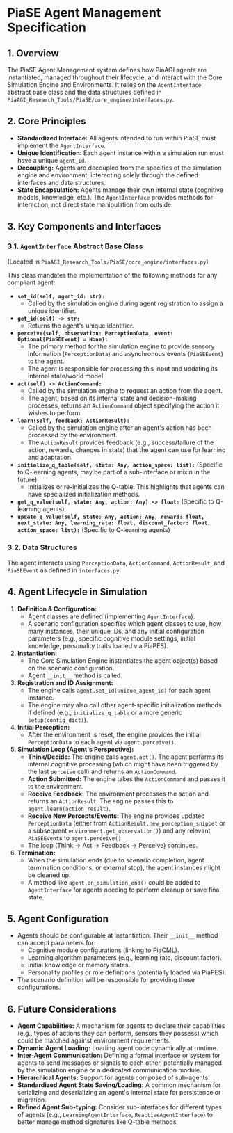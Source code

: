 # PiaSE Agent Management Specification

## 1. Overview

The PiaSE Agent Management system defines how PiaAGI agents are instantiated, managed throughout their lifecycle, and interact with the Core Simulation Engine and Environments. It relies on the `AgentInterface` abstract base class and the data structures defined in `PiaAGI_Research_Tools/PiaSE/core_engine/interfaces.py`.

## 2. Core Principles

*   **Standardized Interface:** All agents intended to run within PiaSE must implement the `AgentInterface`.
*   **Unique Identification:** Each agent instance within a simulation run must have a unique `agent_id`.
*   **Decoupling:** Agents are decoupled from the specifics of the simulation engine and environment, interacting solely through the defined interfaces and data structures.
*   **State Encapsulation:** Agents manage their own internal state (cognitive models, knowledge, etc.). The `AgentInterface` provides methods for interaction, not direct state manipulation from outside.

## 3. Key Components and Interfaces

### 3.1. `AgentInterface` Abstract Base Class

(Located in `PiaAGI_Research_Tools/PiaSE/core_engine/interfaces.py`)

This class mandates the implementation of the following methods for any compliant agent:

*   **`set_id(self, agent_id: str):`**
    *   Called by the simulation engine during agent registration to assign a unique identifier.
*   **`get_id(self) -> str:`**
    *   Returns the agent's unique identifier.
*   **`perceive(self, observation: PerceptionData, event: Optional[PiaSEEvent] = None):`**
    *   The primary method for the simulation engine to provide sensory information (`PerceptionData`) and asynchronous events (`PiaSEEvent`) to the agent.
    *   The agent is responsible for processing this input and updating its internal state/world model.
*   **`act(self) -> ActionCommand:`**
    *   Called by the simulation engine to request an action from the agent.
    *   The agent, based on its internal state and decision-making processes, returns an `ActionCommand` object specifying the action it wishes to perform.
*   **`learn(self, feedback: ActionResult):`**
    *   Called by the simulation engine after an agent's action has been processed by the environment.
    *   The `ActionResult` provides feedback (e.g., success/failure of the action, rewards, changes in state) that the agent can use for learning and adaptation.
*   **`initialize_q_table(self, state: Any, action_space: list):`** (Specific to Q-learning agents, may be part of a sub-interface or mixin in the future)
    *   Initializes or re-initializes the Q-table. This highlights that agents can have specialized initialization methods.
*   **`get_q_value(self, state: Any, action: Any) -> float:`** (Specific to Q-learning agents)
*   **`update_q_value(self, state: Any, action: Any, reward: float, next_state: Any, learning_rate: float, discount_factor: float, action_space: list):`** (Specific to Q-learning agents)

### 3.2. Data Structures

The agent interacts using `PerceptionData`, `ActionCommand`, `ActionResult`, and `PiaSEEvent` as defined in `interfaces.py`.

## 4. Agent Lifecycle in Simulation

1.  **Definition & Configuration:**
    *   Agent classes are defined (implementing `AgentInterface`).
    *   A scenario configuration specifies which agent classes to use, how many instances, their unique IDs, and any initial configuration parameters (e.g., specific cognitive module settings, initial knowledge, personality traits loaded via PiaPES).
2.  **Instantiation:**
    *   The Core Simulation Engine instantiates the agent object(s) based on the scenario configuration.
    *   Agent `__init__` method is called.
3.  **Registration and ID Assignment:**
    *   The engine calls `agent.set_id(unique_agent_id)` for each agent instance.
    *   The engine may also call other agent-specific initialization methods if defined (e.g., `initialize_q_table` or a more generic `setup(config_dict)`).
4.  **Initial Perception:**
    *   After the environment is reset, the engine provides the initial `PerceptionData` to each agent via `agent.perceive()`.
5.  **Simulation Loop (Agent's Perspective):**
    *   **Think/Decide:** The engine calls `agent.act()`. The agent performs its internal cognitive processing (which might have been triggered by the last `perceive` call) and returns an `ActionCommand`.
    *   **Action Submitted:** The engine takes the `ActionCommand` and passes it to the environment.
    *   **Receive Feedback:** The environment processes the action and returns an `ActionResult`. The engine passes this to `agent.learn(action_result)`.
    *   **Receive New Percepts/Events:** The engine provides updated `PerceptionData` (either from `ActionResult.new_perception_snippet` or a subsequent `environment.get_observation()`) and any relevant `PiaSEEvent`s to `agent.perceive()`.
    *   The loop (Think -> Act -> Feedback -> Perceive) continues.
6.  **Termination:**
    *   When the simulation ends (due to scenario completion, agent termination conditions, or external stop), the agent instances might be cleaned up.
    *   A method like `agent.on_simulation_end()` could be added to `AgentInterface` for agents needing to perform cleanup or save final state.

## 5. Agent Configuration

*   Agents should be configurable at instantiation. Their `__init__` method can accept parameters for:
    *   Cognitive module configurations (linking to PiaCML).
    *   Learning algorithm parameters (e.g., learning rate, discount factor).
    *   Initial knowledge or memory states.
    *   Personality profiles or role definitions (potentially loaded via PiaPES).
*   The scenario definition will be responsible for providing these configurations.

## 6. Future Considerations

*   **Agent Capabilities:** A mechanism for agents to declare their capabilities (e.g., types of actions they can perform, sensors they possess) which could be matched against environment requirements.
*   **Dynamic Agent Loading:** Loading agent code dynamically at runtime.
*   **Inter-Agent Communication:** Defining a formal interface or system for agents to send messages or signals to each other, potentially managed by the simulation engine or a dedicated communication module.
*   **Hierarchical Agents:** Support for agents composed of sub-agents.
*   **Standardized Agent State Saving/Loading:** A common mechanism for serializing and deserializing an agent's internal state for persistence or migration.
*   **Refined Agent Sub-typing:** Consider sub-interfaces for different types of agents (e.g., `LearningAgentInterface`, `ReactiveAgentInterface`) to better manage method signatures like Q-table methods.
```
